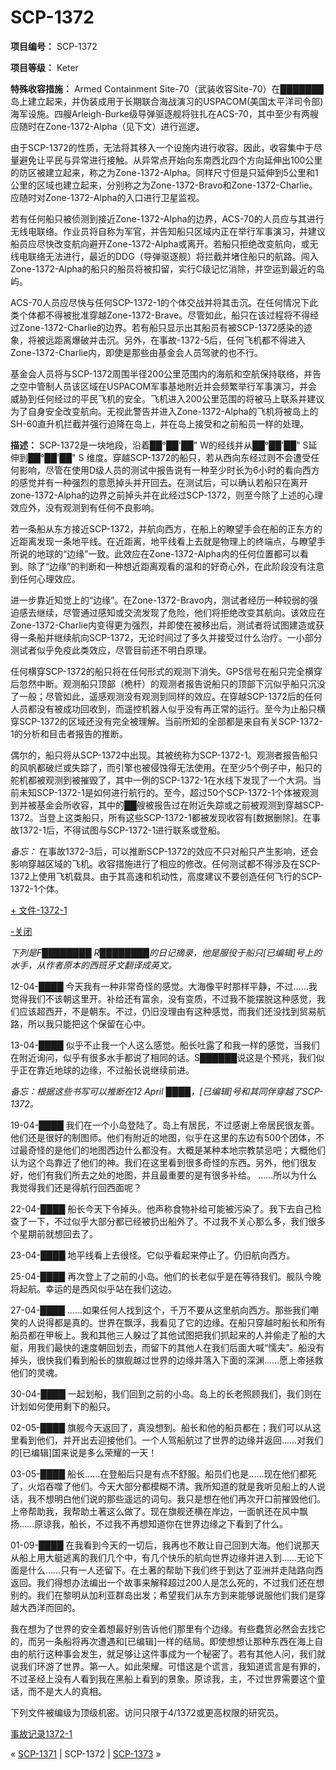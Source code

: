 # SCP-1372
                        


**项目编号：** SCP-1372

**项目等级：** Keter

**特殊收容措施：** Armed Containment Site-70（武装收容Site-70）在███████岛上建立起来，并伪装成用于长期联合海战演习的USPACOM(美国太平洋司令部)海军设施。四艘Arleigh-Burke级导弹驱逐舰将驻扎在ACS-70，其中至少有两艘应随时在Zone-1372-Alpha（见下文）进行巡逻。

由于SCP-1372的性质，无法将其移入一个设施内进行收容。因此，收容集中于尽量避免让平民与异常进行接触。从异常点开始向东南西北四个方向延伸出100公里的防区被建立起来，称之为Zone-1372-Alpha。同样尺寸但是只延伸到5公里和1公里的区域也建立起来，分别称之为Zone-1372-Bravo和Zone-1372-Charlie。应随时对Zone-1372-Alpha的入口进行卫星监视。

若有任何船只被侦测到接近Zone-1372-Alpha的边界，ACS-70的人员应与其进行无线电联络。作业员将自称为军官，并告知船只区域内正在举行军事演习，并建议船员应尽快改变航向避开Zone-1372-Alpha或离开。若船只拒绝改变航向，或无线电联络无法进行，最近的DDG（导弹驱逐舰）将拦截并堵住船只的航路。闯入Zone-1372-Alpha的船只的船员将被扣留，实行C级记忆消除，并空运到最近的岛屿。

ACS-70人员应尽快与任何SCP-1372-1的个体交战并将其击沉。在任何情况下此类个体都不得被批准穿越Zone-1372-Brave。尽管如此，船只在该过程将不得经过Zone-1372-Charlie的边界。若有船只显示出其船员有被SCP-1372感染的迹象，将被远距离爆破并击沉。另外，在事故-1372-5后，任何飞机都不得进入Zone-1372-Charlie内，即使是那些由基金会人员驾驶的也不行。

基金会人员将与SCP-1372周围半径200公里范围内的海航和空航保持联络，并告之空中管制人员该区域在USPACOM军事基地附近并会频繁举行军事演习，并会威胁到任何经过的平民飞机的安全。飞机进入200公里范围的将被马上联系并建议为了自身安全改变航向。无视此警告并进入Zone-1372-Alpha的飞机将被岛上的SH-60直升机拦截并强行迫降在岛上，并在岛上接受和之前船员一样的处理。

**描述：** SCP-1372是一块地段，沿着██°██'██" W的经线并从██°██'██" S延伸到██°██'██" S 维度。穿越SCP-1372的船只，若从西向东经过则不会遭受任何影响，尽管在使用D级人员的测试中报告说有一种至少时长为6小时的看向西方的感觉并有一种强烈的意愿掉头并开回去。在测试后，可以确认若船只在离开zone-1372-Alpha的边界之前掉头并在此经过SCP-1372，则至今除了上述的心理效应外，没有观测到有任何不良影响。

若一条船从东方接近SCP-1372，并航向西方，在船上的瞭望手会在船的正东方的近距离发现一条地平线。在近距离，地平线看上去就是物理上的终端点，与瞭望手所说的地球的“边缘”一致。此效应在Zone-1372-Alpha内的任何位置都可以看到。除了“边缘”的判断和一种想近距离观看的温和的好奇心外，在此阶段没有注意到任何心理效应。

进一步靠近知觉上的“边缘”。在Zone-1372-Bravo内，测试者经历一种较弱的强迫感去继续，尽管通过感知或交流发现了危险，他们将拒绝改变其航向。该效应在Zone-1372-Charlie内变得更为强烈，并即使在被移出后，测试者将试图建造或获得一条船并继续航向SCP-1372，无论时间过了多久并接受过什么治疗。一小部分测试者似乎免疫此类效应，尽管目前还不明白原理。

任何横穿SCP-1372的船只将在任何形式的观测下消失。GPS信号在船只完全横穿后忽然中断。观测船只顶部（桅杆）的观测者报告说船只的顶部下沉似乎船只沉没了一般；尽管如此，遥感观测没有观测到同样的效应。在穿越SCP-1372后的任何人员都没有被成功回收到，而遥控机器人似乎没有再正常的运行。至今为止船只横穿SCP-1372的区域还没有完全被理解。当前所知的全部都是来自有关SCP-1372-1的分析和目击者报告的推断。

偶尔的，船只将从SCP-1372中出现。其被统称为SCP-1372-1。观测者报告船只的风帆都破烂或失踪了，而引擎也被侵蚀得无法使用。在至少5个例子中，船只的舵机都被观测到被摧毁了，其中一例的SCP-1372-1在水线下发现了一个大洞。当前未知SCP-1372-1是如何进行航行的。至今，超过50个SCP-1372-1个体被观测到并被基金会所收容，其中的██艘被报告过在附近失踪或之前被观测到穿越SCP-1372。当登上这类船只，所有这些SCP-1372-1都被发现收容有[数据删除]。在事故1372-1后，不得试图与SCP-1372-1进行联系或登船。

*备忘：* 在事故1372-3后，可以推断SCP-1372的效应不只对船只产生影响，还会影响穿越区域的飞机。收容措施进行了相应的修改。任何测试都不得涉及在SCP-1372上使用飞机载具。由于其高速和机动性，高度建议不要创造任何飞行的SCP-1372-1个体。


<a shape='rect' class='collapsible-block-link' href='javascript:;'>+&#160;&#25991;&#20214;-1372-1</a>

<a shape='rect' class='collapsible-block-link' href='javascript:;'>-&#20851;&#38381;</a>

*下列是F████████ R████████的日记摘录，他是服役于船只[已编辑]号上的水手，从作者原本的西班牙文翻译成英文。* 

12-04-████
今天我有一种非常奇怪的感觉。大海像平时那样平静，不过……我觉得我们不该朝这里开。补给还有富余，没有变质，不过我不能摆脱这种感觉，我们应该超西开，不是朝东。不过，仍旧没理由有这种感觉，而我们还没找到贸易航路，所以我只能把这个保留在心中。

13-04-████
似乎不止我一个人这么感觉。船长吐露了和我一样的感觉，当我们在附近询问，似乎有很多水手都说了相同的话。S██████说这是个预兆，我们似乎正在靠近地球的边缘，不过船长说继续前进。

*备忘：根据这些书写可以推断在12 April ████，[已编辑]号和其同伴穿越了SCP-1372。* 

19-04-████
我们在一个小岛登陆了。岛上有居民，不过感谢上帝居民很友善。他们还是很好的制图师。他们有附近的地图，似乎在这里的东边有500个团体，不过最奇怪的是他们的地图西边什么都没有。大概是某种本地宗教禁忌吧；大概他们认为这个岛靠近了他们的神。我们在这里看到很多奇怪的东西。另外，他们很友好，他们有我们所去之处的地图，并且最重要的是有很多补给。
……所以为什么我觉得我们还是得航行回西面呢？

22-04-████
船长今天下令掉头。他声称食物补给可能被污染了。我下去自己检查了一下，不过似乎大部分都已经被扔出船外了。不过我不关心那么多，我们很多个星期前就想回去了。

23-04-████
地平线看上去很怪。它似乎看起来停止了。仍旧航向西方。

25-04-████
再次登上了之前的小岛。他们的长老似乎是在等待我们。舰队今晚将起航。幸运的是西风似乎站在我们这边。

27-04-████
……如果任何人找到这个，千万不要从这里航向西方。那些我们嘲笑的人说得都是真的。世界在飘浮，我看见了它的边缘。在船只穿越时船长和所有船员都在甲板上。我和其他三人躲过了其他试图把我们抓起来的人并偷走了船的大艇，用我们最快的速度朝回划去，而留下的其他人在我们后面大喊“懦夫”。船没有掉头，很快我们看到船长的旗舰越过世界的边缘并落入下面的深渊……愿上帝拯救他们的灵魂。

30-04-████
一起划船，我们回到之前的小岛。岛上的长老照顾我们，我们则在计划如何使用剩下的船只。

02-05-████
旗舰今天返回了，真没想到。船长和他的船员都在；我们可以从这里看到他们，并开出去迎接他们。一个人驾船航过了世界的边缘并返回……对我们的[已编辑]国来说是多么荣耀的一天！

03-05-████
船长……在登船后只是有点不舒服。船员们也是……现在他们都死了，火焰吞噬了他们。今天大部分都模糊不清。我所知道的就是我听见船上的人说话，我不想明白他们说的那些遥远的词句。我只是想在他们再次开口前摧毁他们。上帝帮助我，我帮助土著这么做了。现在旗舰还横在岸边，一面帆还在风中飘扬……原谅我，船长，不过我不再想知道你在世界边缘之下看到了什么。

01-09-████
在我看到今天的一切后，我再也不敢让自己回到大海。他们说那天从船上用大艇逃离的我们几个中，有几个快乐的航向世界边缘并进入到……无论下面是什么……只有一人还留下。在土著的帮助下我们终于到达了亚洲并走陆路向西返回。我们得想办法编出一个故事来解释超过200人是怎么死的，不过我们还在想别的。我们在黎明从加利亚群岛出发；希望我们从东方到来能够说服他们我们是穿越大西洋而回的。

我在想为了世界的安全着想最好别告诉他们那里有个边缘。有些蠢货必然会去找它的，而另一条船将再次遭遇和[已编辑]一样的结局。即使想想让那种东西在海上自由的航行这种事会发生，就足够让这件事成为一个秘密了。若有其他人问，我们就说我们环游了世界。第一人。如此荣耀。可惜这是个谎言，我知道谎言是有罪的，不过圣经上没有人看到我在黑船上看到的景象。原谅我，主，不过世界需要这个童话，而不是大人的真相。




下列文件被编级为顶级机密。访问只限于4/1372或更高权限的研究员。

[事故记录1372-1](/interview-log-1372-1)



« [SCP-1371](/scp-1371) | SCP-1372 | [SCP-1373](/scp-1373) »





                    